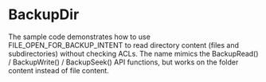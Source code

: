# BackupDir
The sample code demonstrates how to use FILE_OPEN_FOR_BACKUP_INTENT to read directory content (files and subdirectories) without checking ACLs. The name mimics the BackupRead() / BackupWrite() / BackupSeek() API functions, but works on the folder content instead of file content.
